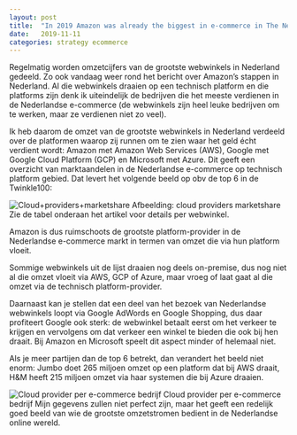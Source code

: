 ```yaml
---
layout: post
title:  "In 2019 Amazon was already the biggest in e-commerce in The Netherlands"
date:   2019-11-11
categories: strategy ecommerce
---
```


Regelmatig worden omzetcijfers van de grootste webwinkels in Nederland gedeeld. Zo ook vandaag weer rond het bericht over Amazon’s stappen in Nederland. Al die webwinkels draaien  op een technisch platform en die platforms zijn denk ik uiteindelijk de bedrijven die het meeste verdienen in de Nederlandse e-commerce (de webwinkels zijn heel leuke bedrijven om te werken, maar ze verdienen niet zo veel).

Ik heb daarom de omzet van de grootste webwinkels in Nederland verdeeld over de platformen waarop zij runnen om te zien waar het geld écht verdient wordt: Amazon met Amazon Web Services (AWS), Google met Google Cloud Platform (GCP) en Microsoft met Azure. Dit geeft een overzicht van marktaandelen in de Nederlandse e-commerce op technisch platform gebied. Dat levert het volgende beeld op obv de top 6 in de Twinkle100:

![Cloud+providers+marketshare](https://user-images.githubusercontent.com/5676977/134803821-c2d46072-e196-4ca4-846a-93dbf1ca4e29.jpg)
Afbeelding: cloud providers marketshare
Zie de tabel onderaan het artikel voor details per webwinkel.

Amazon is dus ruimschoots de grootste platform-provider in de Nederlandse e-commerce markt in termen van omzet die via hun platform vloeit.

Sommige webwinkels uit de lijst draaien nog deels on-premise, dus nog niet al die omzet vloeit via AWS, GCP of Azure, maar vroeg of laat gaat al die omzet via de technisch platform-provider.

Daarnaast kan je stellen dat een deel van het bezoek van Nederlandse webwinkels loopt via Google AdWords en Google Shopping, dus daar profiteert Google ook sterk: de webwinkel betaalt eerst om het verkeer te krijgen en vervolgens om dat verkeer een winkel te bieden die ook bij hen draait. Bij Amazon en Microsoft speelt dit aspect minder of helemaal niet.

Als je meer partijen dan de top 6 betrekt, dan verandert het beeld niet enorm: Jumbo doet 265 miljoen omzet op een platform dat bij AWS draait, H&M heeft 215 miljoen omzet via haar systemen die bij Azure draaien.

![Cloud provider per e-commerce bedrijf](https://github.com/arjenderuiter/arjenderuiter.github.io/_blob/Cloud+provider+per+e-commerce+bedrijf.png)
Cloud provider per e-commerce bedrijf
Mijn gegevens zullen niet perfect zijn, maar het geeft een redelijk goed beeld van wie de grootste omzetstromen bedient in de Nederlandse online wereld.

[Dit artikel is oorspronkelijk gepost op LinkedIn]: [https://www.linkedin.com/pulse/3-cloud-providers-doen-goede-zaken-bij-nederlandse-arjen-de-ruiter/]

